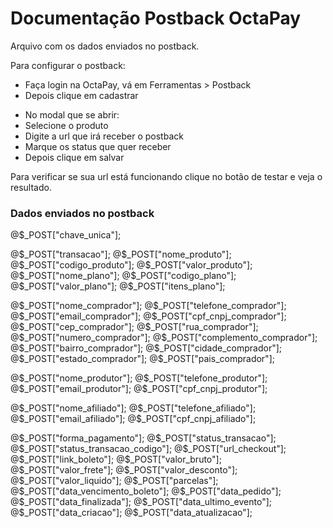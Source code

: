 # Documentação Postback OctaPay

Arquivo com os dados enviados no postback.

Para configurar o postback:
- Faça login na OctaPay, vá em Ferramentas > Postback
- Depois clique em cadastrar
* No modal que se abrir:
* Selecione o produto
* Digite a url que irá receber o postback
* Marque os status que quer receber
* Depois clique em salvar

Para verificar se sua url está funcionando clique no botão de testar e veja o resultado.

### Dados enviados no postback

@$_POST["chave_unica"];

@$_POST["transacao"];  
@$_POST["nome_produto"];  
@$_POST["codigo_produto"];  
@$_POST["valor_produto"];  
@$_POST["nome_plano"];  
@$_POST["codigo_plano"];  
@$_POST["valor_plano"];  
@$_POST["itens_plano"];  

@$_POST["nome_comprador"];  
@$_POST["telefone_comprador"];  
@$_POST["email_comprador"];  
@$_POST["cpf_cnpj_comprador"];  
@$_POST["cep_comprador"];  
@$_POST["rua_comprador"];  
@$_POST["numero_comprador"];  
@$_POST["complemento_comprador"];  
@$_POST["bairro_comprador"];  
@$_POST["cidade_comprador"];  
@$_POST["estado_comprador"];  
@$_POST["pais_comprador"];  

@$_POST["nome_produtor"];  
@$_POST["telefone_produtor"];  
@$_POST["email_produtor"];  
@$_POST["cpf_cnpj_produtor"];  

@$_POST["nome_afiliado"];  
@$_POST["telefone_afiliado"];  
@$_POST["email_afiliado"];  
@$_POST["cpf_cnpj_afiliado"];  

@$_POST["forma_pagamento"];  
@$_POST["status_transacao"];  
@$_POST["status_transacao_codigo"];  
@$_POST["url_checkout"];  
@$_POST["link_boleto"];  
@$_POST["valor_bruto"];  
@$_POST["valor_frete"];  
@$_POST["valor_desconto"];  
@$_POST["valor_liquido"];  
@$_POST["parcelas"];  
@$_POST["data_vencimento_boleto"];  
@$_POST["data_pedido"];  
@$_POST["data_finalizada"];  
@$_POST["data_ultimo_evento"];  
@$_POST["data_criacao"];  
@$_POST["data_atualizacao"];  
